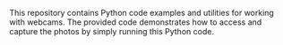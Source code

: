 This repository contains Python code examples and utilities for working with webcams. The provided code demonstrates how to access and capture the photos by simply running this Python code.
